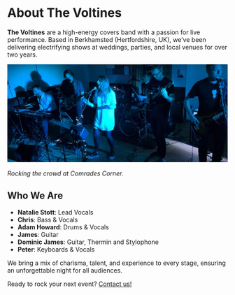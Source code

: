 # About The Voltines

**The Voltines** are a high-energy covers band with a passion for live performance. Based in Berkhamsted (Hertfordshire, UK), we’ve been delivering electrifying shows at weddings, parties, and local venues for over two years.

![Rocking the crowd at Comrades Corner](img/comrades-corner.jpg)

*Rocking the crowd at Comrades Corner.*

## Who We Are
- **Natalie Stott**: Lead Vocals  
- **Chris**: Bass & Vocals  
- **Adam Howard**: Drums & Vocals  
- **James**: Guitar
- **Dominic James**: Guitar, Thermin and Stylophone
- **Peter**: Keyboards & Vocals

We bring a mix of charisma, talent, and experience to every stage, ensuring an unforgettable night for all audiences.

Ready to rock your next event? [Contact us!](contact.html)

